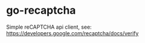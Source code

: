 # go-recaptcha
Simple reCAPTCHA api client, see: https://developers.google.com/recaptcha/docs/verify
